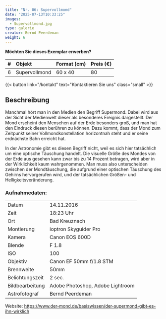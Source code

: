 ```yaml
---
title: "Nr. 06: Supervollmond"
date: "2025-07-13T10:33:25"
images:
  - Supervollmond.jpg
type: galerie
creator: Bernd Peerdeman
weight: 6
---
```


**Möchten Sie dieses Exemplar erwerben?**

| #   | Objekt        | Format (cm) | Preis (€) |
| :-- | :------------ | :---------- | :-------- |
| 6   | Supervollmond | 60 x 40     | 80        |

{{< button link="/kontakt" text="Kontaktieren Sie uns" class="small" >}}

## Beschreibung

Manchmal hört man in den Medien den Begriff Supermond. Dabei wird aus der Sicht der Medienwelt dieser als besonderes Ereignis dargestellt. Der Mond erscheint den Menschen auf der Erde besonders groß, und man hat den Eindruck diesen berühren zu können. Dazu kommt, dass der Mond zum Zeitpunkt seiner Vollmondkonstellation horizontnah steht und er seine erdnächste Bahn erreicht hat.

In der Astronomie gibt es diesen Begriff nicht, weil es sich hier tatsächlich um eine optische Täuschung handelt. Die visuelle Größe des Mondes von der Erde aus gesehen kann zwar bis zu 14 Prozent betragen, wird aber in der Wirklichkeit kaum wahrgenommen. Man muss also unterscheiden zwischen der Mondtäuschung, die aufgrund einer optischen Täuschung des Gehirns hervorgerufen wird, und der tatsächlichen Größen- und Helligkeitsveränderung.

### Aufnahmedaten:

|                 |                                  |
| --------------- | -------------------------------- |
| Datum           | 14.11.2016                       |
| Zeit            | 18:23 Uhr                        |
| Ort             | Bad Kreuznach                    |
| Montierung      | ioptron Skyguider Pro            |
| Kamera          | Canon EOS 600D                   |
| Blende          | F 1.8                            |
| ISO             | 100                              |
| Objektiv        | Canon EF 50mm f/1.8 STM          |
| Brennweite      | 50mm                             |
| Belichtungszeit | 2 sec.                           |
| Bildbearbeitung | Adobe Photoshop, Adobe Lightroom |
| Astrofotograf   | Bernd Peerdeman                  |

Website: https://www.der-mond.de/basiswissen/der-supermond-gibt-es-ihn-wirklich
